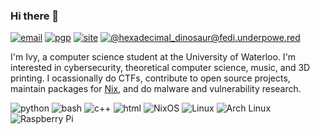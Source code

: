 ### Hi there 👋

[![email](https://img.shields.io/badge/email-contact@ivyfanchiang.ca-red?style=flat-square)](mailto:contact@ivyfanchiang.ca) [![pgp](https://img.shields.io/badge/PGP-C8BAE5F22A33BA9E-green?style=flat-square)](https://files.ivyfanchiang.ca/contact%40ivyfanchiang.ca_C8BAE5F22A33BA9E.asc) [![site](https://img.shields.io/badge/website-ivyfanchiang.ca-blue?style=flat-square)](https://ivyfanchiang.ca) [![@hexadecimal_dinosaur@fedi.underpowe.red](https://img.shields.io/badge/fedi-%40hexadecimal_dinosaur%40fedi.underpowe.red-purple?style=flat-square&logo=activitypub)](https://fedi.underpowe.red/users/hexadecimal_dinosaur)

I'm Ivy, a computer science student at the University of Waterloo. I'm interested in cybersecurity, theoretical computer science, music, and 3D printing. I ocassionally do CTFs, contribute to open source projects, maintain packages for [Nix](https://github.com/NixOS/nixpkgs), and do malware and vulnerability research.

![python](https://img.shields.io/badge/-Python-3776AB?style=flat-square&logo=python&logoColor=white) ![bash](https://img.shields.io/badge/-Bash-4EAA25?style=flat-square&logo=gnu-bash&logoColor=white) ![c++](https://img.shields.io/badge/-C++-00599C?style=flat-square&logo=cplusplus&logoColor=white) ![html](https://img.shields.io/badge/-HTML5-E34F26?style=flat-square&logo=html5&logoColor=white) ![NixOS](https://img.shields.io/badge/-NixOS-5277C3?style=flat-square&logo=nixos&logoColor=white)
 ![Linux](https://img.shields.io/badge/-Linux-FCC624?style=flat-square&logo=linux&logoColor=black) ![Arch Linux](https://img.shields.io/badge/-Arch%20Linux-1793D1?style=flat-square&logo=arch-linux&logoColor=white) ![Raspberry Pi](https://img.shields.io/badge/-Raspberry%20Pi-A22846?style=flat-square&logo=raspberry-pi&logoColor=white)
